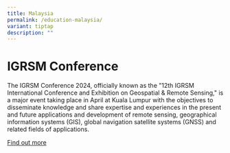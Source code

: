 ```yaml
---
title: Malaysia
permalink: /education-malaysia/
variant: tiptap
description: ""
---
```

<h1>IGRSM Conference</h1>
<p>The IGRSM Conference 2024, officially known as the "12th IGRSM International
Conference and Exhibition on Geospatial &amp; Remote Sensing," is a major
event taking place in April at Kuala Lumpur with the objectives to disseminate
knowledge and share expertise and experiences in the present and future
applications and development of remote sensing, geographical information
systems (GIS), global navigation satellite systems (GNSS) and related fields
of applications.</p>
<p><a href="https://conference.igrsm.org/igrsmc2024/" rel="noopener noreferrer nofollow" target="_blank">Find out more</a>
</p>
<p></p>